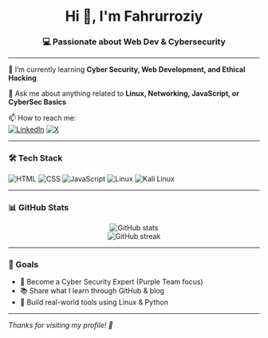 <h1 align="center">Hi 👋, I'm Fahrurroziy</h1>
<h3 align="center">💻 Passionate about Web Dev & Cybersecurity</h3>

---

🌱 I’m currently learning **Cyber Security, Web Development, and Ethical Hacking**

💬 Ask me about anything related to **Linux, Networking, JavaScript, or CyberSec Basics**

📫 How to reach me:  
[![LinkedIn](https://img.shields.io/badge/LinkedIn-blue?logo=linkedin&logoColor=white)](https://linkedin.com/in/[linkkamu](https://www.linkedin.com/in/zero-syn-0171a9332/))  
[![X](https://img.shields.io/badge/X-black?logo=twitter&logoColor=white)](https://x.com/[linkkamu](https://x.com/Vinny3034989311))

---

### 🛠️ Tech Stack
![HTML](https://img.shields.io/badge/HTML-e34c26?logo=html5&logoColor=white)
![CSS](https://img.shields.io/badge/CSS-264de4?logo=css3&logoColor=white)
![JavaScript](https://img.shields.io/badge/JavaScript-f7df1e?logo=javascript&logoColor=black)
![Linux](https://img.shields.io/badge/Linux-black?logo=linux&logoColor=white)
![Kali Linux](https://img.shields.io/badge/Kali-557C94?logo=kalilinux&logoColor=white)

---

### 📊 GitHub Stats
<p align="center">
  <img src="https://github-readme-stats.vercel.app/api?username=fahrurroziy80&show_icons=true&theme=radical" alt="GitHub stats" />
  <br/>
  <img src="https://github-readme-streak-stats.herokuapp.com/?user=fahrurroziy80&theme=radical" alt="GitHub streak" />
</p>

---

### 📌 Goals
- 🚀 Become a Cyber Security Expert (Purple Team focus)
- 📚 Share what I learn through GitHub & blog
- 🧠 Build real-world tools using Linux & Python

---

_Thanks for visiting my profile! 🙏_
